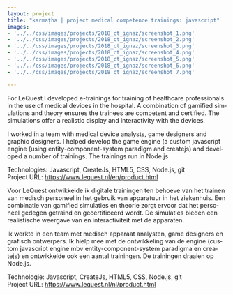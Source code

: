 ```yaml
---
layout: project
title: "karmaṭha | project medical competence trainings: javascript"
images: 
- '../../css/images/projects/2018_ct_ignaz/screenshot_1.png'
- '../../css/images/projects/2018_ct_ignaz/screenshot_2.png'
- '../../css/images/projects/2018_ct_ignaz/screenshot_3.png'
- '../../css/images/projects/2018_ct_ignaz/screenshot_4.png'
- '../../css/images/projects/2018_ct_ignaz/screenshot_5.png'
- '../../css/images/projects/2018_ct_ignaz/screenshot_6.png'
- '../../css/images/projects/2018_ct_ignaz/screenshot_7.png'

---
```

<section class="content-block multi-lang-block">
    <div lang="en">
        <p>
            For LeQuest I developed e-trainings for training of healthcare professionals in the use of medical devices in the hospital. A combination of gamified simulations and theory ensures the trainees are competent and certified. The simulations offer a realistic display and interactivity with the devices.
        </p>
        <p>
            I worked in a team with medical device analysts, game designers and graphic designers. I helped develop the game engine (a custom javascript engine (using entity-component-system paradigm and createjs) and developed a number of trainings. The trainings run in Node.js
        </p> 
        <p>
            Technologies: Javascript, CreateJs, HTML5, CSS, Node.js, git
            <br>
            Project URL: <a href="https://www.lequest.nl/en/product.html">https://www.lequest.nl/en/product.html</a>
        </p>
    </div>
    <div lang="nl">
       <p>
            Voor LeQuest ontwikkelde ik digitale trainingen ten behoeve van het trainen van medisch personeel in het gebruik van apparatuur in het ziekenhuis. Een combinatie van gamified simulaties en theorie zorgt ervoor dat het personeel gedegen getraind en gecertificeerd wordt. De simulaties bieden een realistische weergave van en interactiviteit met de apparaten.
        </p>
        <p>
            Ik werkte in een team met medisch apparaat analysten, game designers en grafisch ontwerpers. Ik hielp mee met de ontwikkeling van de engine (custom javascript engine mbv entity-component-system paradigma en createjs) en ontwikkelde ook een aantal trainingen. De trainingen draaien op Node.js.
        </p> 
        <p>
            Technologie: Javascript, CreateJs, HTML5, CSS, Node.js, git
            <br>
            Project URL: <a href="https://www.lequest.nl/nl/product.html">https://www.lequest.nl/nl/product.html</a>
        </p>
    </div>
</section>